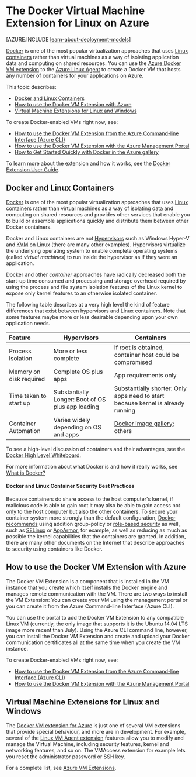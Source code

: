 <properties
	pageTitle="The Docker Virtual Machine Extension for Linux on Azure"
	description="Describes Docker and containers, the Azure Virtual Machines extensions, and points to more resources to create Docker containers from both the Azure CLI and the Portal."
	services="virtual-machines"
	documentationCenter=""
	authors="squillace"
	manager="timlt"
	editor="tysonn"/>

<tags
	ms.service="virtual-machines"
	ms.date="10/21/2015"
	wacn.date=""/>

# The Docker Virtual Machine Extension for Linux on Azure

[AZURE.INCLUDE [learn-about-deployment-models](../includes/learn-about-deployment-models-both-include.md)] 

[Docker](https://www.docker.com/) is one of the most popular virtualization approaches that uses [Linux containers](http://zh.wikipedia.org/wiki/LXC) rather than virtual machines as a way of isolating application data and computing on shared resources. You can use the [Azure Docker VM extension](https://github.com/Azure/azure-docker-extension/blob/master/README.md) to the [Azure Linux Agent](/documentation/articles/virtual-machines-linux-agent-user-guide) to create a Docker VM that hosts any number of containers for your applications on Azure.

This topic describes:

+ [Docker and Linux Containers]
+ [How to use the Docker VM Extension with Azure]
+ [Virtual Machine Extensions for Linux and Windows]

To create Docker-enabled VMs right now, see:

+ [How to use the Docker VM Extension from the Azure Command-line Interface (Azure CLI)]
+ [How to use the Docker VM Extension with the Azure Management Portal]
+ [How to Get Started Quickly with Docker in the Azure gallery]

To learn more about the extension and how it works, see the [Docker Extension User Guide](https://github.com/Azure/azure-docker-extension/blob/master/README.md).

## Docker and Linux Containers
[Docker](https://www.docker.com/) is one of the most popular virtualization approaches that uses [Linux containers](http://zh.wikipedia.org/wiki/LXC) rather than virtual machines as a way of isolating data and computing on shared resources and provides other services that enable you to build or assemble applications quickly and distribute them between other Docker containers.

Docker and Linux containers are not [Hypervisors](http://zh.wikipedia.org/wiki/Hypervisor) such as Windows Hyper-V and [KVM](http://www.linux-kvm.org/page/Main_Page) on Linux (there are many other examples). Hypervisors virtualize the underlying operating system to enable complete operating systems (called *virtual machines*) to run inside the hypervisor as if they were an application.

Docker and other *container* approaches have radically decreased both the start-up time consumed and processing and storage overhead required by using the process and file system isolation features of the Linux kernel to expose only kernel features to an otherwise isolated container.

The following table describes at a very high level the kind of feature differences that exist between hypervisors and Linux containers. Note that some features maybe more or less desirable depending upon your own application needs.

|   Feature      | Hypervisors | Containers  |
| :------------- |-------------| ----------- |
| Process Isolation | More or less complete | If root is obtained, container host could be compromised |
| Memory on disk required | Complete OS plus apps | App requirements only |
| Time taken to start up | Substantially Longer: Boot of OS plus app loading | Substantially shorter: Only apps need to start because kernel is already running  |
| Container Automation | Varies widely depending on OS and apps | [Docker image gallery](https://registry.hub.docker.com/); others

To see a high-level discussion of containers and their advantages, see the [Docker High Level Whiteboard](http://channel9.msdn.com/Blogs/Regular-IT-Guy/Docker-High-Level-Whiteboard).

For more information about what Docker is and how it really works, see [What is Docker?](https://www.docker.com/whatisdocker/)

#### Docker and Linux Container Security Best Practices

Because containers do share access to the host computer's kernel, if malicious code is able to gain root it may also be able to gain access not only to the host computer but also the other containers. To secure your container system more strongly than the default configuration, [Docker recommends](https://docs.docker.com/articles/security/) using addition group-policy or [role-based security](http://en.wikipedia.org/wiki/Role-based_access_control) as well, such as [SELinux](http://selinuxproject.org/page/Main_Page) or [AppArmor](http://wiki.apparmor.net/index.php/Main_Page), for example, as well as reducing as much as possible the kernel capabilities that the containers are granted. In addition, there are many other documents on the Internet that describe approaches to security using containers like Docker.

## How to use the Docker VM Extension with Azure

The Docker VM Extension is a component that is installed in the VM instance that you create which itself installs the Docker engine and manages remote communication with the VM. There are two ways to install the VM Extension: You can create your VM using the management portal or you can create it from the Azure Command-line Interface (Azure CLI).

You can use the portal to add the Docker VM Extension to any compatible Linux VM (currently, the only image that supports it is the Ubuntu 14.04 LTS image more recent than July). Using the Azure CLI command line, however, you can install the Docker VM Extension and create and upload your Docker communication certificates all at the same time when you create the VM instance.

To create Docker-enabled VMs right now, see:

+ [How to use the Docker VM Extension from the Azure Command-line Interface (Azure CLI)]
+ [How to use the Docker VM Extension with the Azure Management Portal]

## Virtual Machine Extensions for Linux and Windows
The [Docker VM extension for Azure](https://github.com/Azure/azure-docker-extension/blob/master/README.md) is just one of several VM extensions that provide special behaviour, and more are in development. For example, several of the [Linux VM Agent extension](/documentation/articles/virtual-machines-linux-agent-user-guide) features allow you to modify and manage the Virtual Machine, including security features, kernel and networking features, and so on. The VMAccess extension for example lets you reset the administrator password or SSH key.

For a complete list, see [Azure VM Extensions](/documentation/articles/virtual-machines-extensions-features).

<!--Anchors-->
[How to use the Docker VM Extension from the Azure Command-line Interface (Azure CLI)]: /documentation/articles/virtual-machines-docker-with-xplat-cli/
[How to use the Docker VM Extension with the Azure Management Portal]: /documentation/articles/virtual-machines-docker-with-portal/
[How to Get Started Quickly with Docker in the Azure gallery]: /documentation/articles/virtual-machines-docker-ubuntu-quickstart/
[Docker and Linux Containers]: #Docker-and-Linux-Containers
[How to use the Docker VM Extension with Azure]: #How-to-use-the-Docker-VM-Extension-with-Azure
[Virtual Machine Extensions for Linux and Windows]: #Virtual-Machine-Extensions-For-Linux-and-Windows

